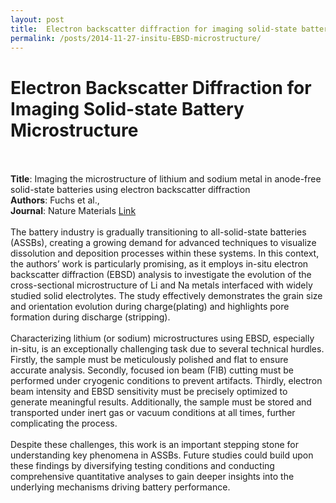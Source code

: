 ```yaml
---
layout: post
title:  Electron backscatter diffraction for imaging solid-state battery microstructure
permalink: /posts/2014-11-27-insitu-EBSD-microstructure/
---
```


<html>
  <body>
    <h1>Electron Backscatter Diffraction for Imaging Solid-state Battery Microstructure</h1>
    <br><br>
    <b>Title</b>: Imaging the microstructure of lithium and sodium metal in anode-free solid-state batteries using electron backscatter diffraction
    <br>
    <b>Authors</b>: Fuchs et al., 
    <br>
    <b>Journal</b>: Nature Materials <a href="https://www.nature.com/articles/s41563-024-02006-8">Link</a>
    <br><br>
    The battery industry is gradually transitioning to all-solid-state batteries (ASSBs), creating a growing demand for advanced techniques to visualize dissolution and deposition processes within these systems. In this context, the authors’ work is particularly promising, as it employs in-situ electron backscatter diffraction (EBSD) analysis to investigate the evolution of the cross-sectional microstructure of Li and Na metals interfaced with widely studied solid electrolytes. The study effectively demonstrates the grain size and orientation evolution during charge(plating) and highlights pore formation during discharge (stripping).
    <br><br>
    Characterizing lithium (or sodium) microstructures using EBSD, especially in-situ, is an exceptionally challenging task due to several technical hurdles. Firstly, the sample must be meticulously polished and flat to ensure accurate analysis. Secondly, focused ion beam (FIB) cutting must be performed under cryogenic conditions to prevent artifacts. Thirdly, electron beam intensity and EBSD sensitivity must be precisely optimized to generate meaningful results. Additionally, the sample must be stored and transported under inert gas or vacuum conditions at all times, further complicating the process.
    <br><br>
    Despite these challenges, this work is an important stepping stone for understanding key phenomena in ASSBs. Future studies could build upon these findings by diversifying testing conditions and conducting comprehensive quantitative analyses to gain deeper insights into the underlying mechanisms driving battery performance.
  </body>
</html>


